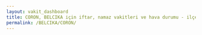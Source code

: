 ```yaml
---
layout: vakit_dashboard
title: CORON, BELCIKA için iftar, namaz vakitleri ve hava durumu - ilçe/eyalet seç
permalink: /BELCIKA/CORON/
---
```


<script type="text/javascript">
  var GLOBAL_COUNTRY = 'BELCIKA';
  var GLOBAL_CITY = 'CORON';
  var GLOBAL_STATE = '';
  var lat = 72;
  var lon = 21;
</script>
